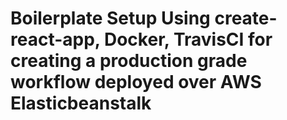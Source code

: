 # Boilerplate Setup Using create-react-app, Docker, TravisCI for creating a production grade workflow deployed over AWS Elasticbeanstalk